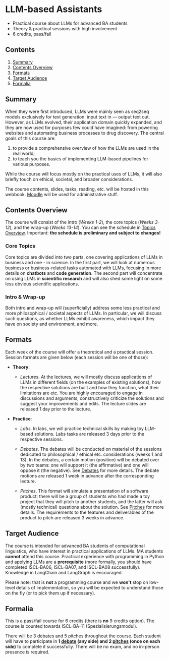 # LLM-based Assistants

* Practical course about LLMs for advanced BA students
* Theory & practical sessions with high involvement
* 6 credits, pass/fail


## Contents

1. [Summary](#summary)
2. [Contents Overview](#contents-overview)
3. [Formats](#formats)
4. [Target Audience](#target-audience)
5. [Formalia](#formalia)


## Summary

When they were first introduced, LLMs were mainly seen as seq2seq models exclusively for text generation: input text in — output text out. However, as LLMs evolved, their application domain quickly expanded, and they are now used for purposes few could have imagined: from powering websites and automating business processes to drug discovery. The central goals of this course are:

1) to provide a comprehensive overview of how the LLMs are used in the real world;
2) to teach you the basics of implementing LLM-based pipelines for various purposes.

While the course will focus mostly on the practical uses of LLMs, it will also briefly touch on ethical, societal, and broader considerations.

The course contents, slides, tasks, reading, etc. will be hosted in this webbook. [Moodle](https://moodle.zdv.uni-tuebingen.de/course/view.php?id=790) will be used for administrative stuff.

## Contents Overview

The course will consist of the intro (_Weeks 1-2_), the core topics (_Weeks 3-12_), and the wrap-up (_Weeks 13-14_). You can see the schedule in [Topics Overview](./infos/topic_overview.md). Important: **the schedule is preliminary and subject to changes!**

### Core Topics

Core topics are divided into two parts, one covering applications of LLMs in business and one - in science. In the first part, we will look at numerous business or business-related tasks automated with LLMs, focusing in more details on **chatbots** and **code generation**. The second part will concentrate on using LLMs in **scientific research** and will also shed some light on some less obvious scientific applications.

### Intro & Wrap-up

Both intro and wrap-up will (superficially) address some less practical and more philosophical / societal aspects of LLMs. In particular, we will discuss such questions, as whether LLMs exhibit awareness, which impact they have on society and environment, and more.


## Formats

Each week of the course will offer a theoretical and a practical session. Session formats are given below (each session will be one of those):

* **Theory**:

    * _Lectures_. At the lectures, we will mostly discuss applications of LLMs in different fields (on the examples of existing solutions), how the respective solutions are built and how they function, what their limitations are etc. You are highly encouraged to engage in discussions and arguments, constructively criticize the solutions and suggest your improvements and edits. The lecture slides are released 1 day prior to the lecture.

* **Practice**:

    * _Labs_. In labs, we will practice technical skills by making toy LLM-based solutions. Labs tasks are released 3 days prior to the respective sessions.

    * _Debates_. The debates will be conducted on material of the sessions dedicated to philosophical / ethical etc. considerations (weeks 1 and 13). In the debates, a certain motion (position) will be debated over by two teams: one will support it (the affirmative) and one will oppose it (the negative). See [Debates](./infos/formats/debates.md) for more details. The debate motions are released 1 week in advance after the corresponding lecture. 

    * _Pitches_. This format will simulate a presentation of a software product; there will be a group of students who had made a toy project that they will pitch to another students, and the latter will ask (mostly technical) questions about the solution. See [Pitches](./infos/formats/pitches.md) for more details. The requirements to the features and deliverables of the product to pitch are released 3 weeks in advance.


## Target Audience

The course is intended for advanced BA students of computational linguistics, who have interest in practical applications of LLMs. MA students **cannot** attend this course. Practical experience with programming in Python and applying LLMs are a **prerequisite** (more formally, you should have completed ISCL-BA06, ISCL-BA07, and ISCL-BA08 successfully). Knowledge in LangChain and LangGraph is encouraged.

Please note: that is **not** a programming course and we **won't** stop on low-level details of implementation, so you will be expected to understand those on the fly (or to pick them up if necessary).


## Formalia

This is a pass/fail course for 6 credits (there is **no** 9 credits option). The course is counted towards ISCL-BA-11 (Spezialisierungsmodul).

There will be 3 debates and 5 pitches throughout the course. Each student will have to participate in **1 [debate](./infos/formats/debates.md) (any side) and 2 [pitches](./infos/formats/pitches.md) (once on each side)** to complete it successfully. There will be no exam, and no in-person presence is required.